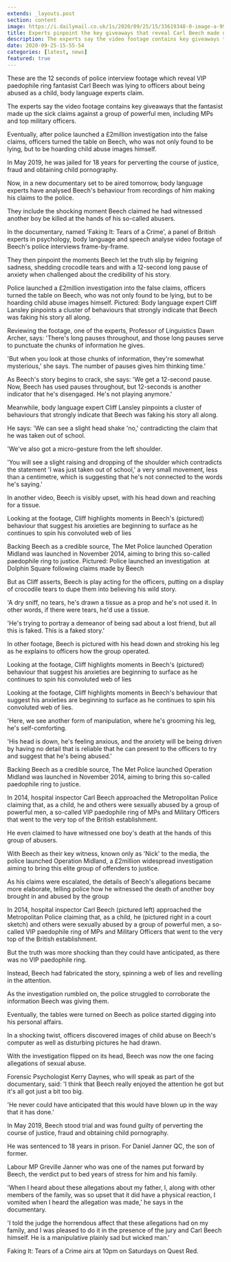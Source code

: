 ```yaml
---
extends: _layouts.post
section: content
image: https://i.dailymail.co.uk/1s/2020/09/25/15/33619348-0-image-a-99_1601045003484.jpg 
title: Experts pinpoint the key giveaways that reveal Carl Beech made up his VIP child abuse ring claims 
description: The experts say the video footage contains key giveaways that fantasist Carl Beech made up the sick claims against a group of powerful men when speaking to Met Police officers. 
date: 2020-09-25-15-55-54 
categories: [latest, news] 
featured: true 
--- 
```

These are the 12 seconds of police interview footage which reveal VIP paedophile ring fantasist Carl Beech was lying to officers about being abused as a child, body language experts claim.

The experts say the video footage contains key giveaways that the fantasist made up the sick claims against a group of powerful men, including MPs and top military officers.

Eventually, after police launched a £2million investigation into the false claims, officers turned the table on Beech, who was not only found to be lying, but to be hoarding child abuse images himself.

In May 2019, he was jailed for 18 years for perverting the course of justice, fraud and obtaining child pornography.

Now, in a new documentary set to be aired tomorrow, body language experts have analysed Beech's behaviour from recordings of him making his claims to the police.

They include the shocking moment Beech claimed he had witnessed another boy be killed at the hands of his so-called abusers.   

In the documentary, named 'Faking It: Tears of a Crime', a panel of British experts in psychology, body language and speech analyse video footage of Beech's police interviews frame-by-frame.

They then pinpoint the moments Beech let the truth slip by feigning sadness, shedding crocodile tears and with a 12-second long pause of anxiety when challenged about the credibility of his story.

Police launched a £2million investigation into the false claims, officers turned the table on Beech, who was not only found to be lying, but to be hoarding child abuse images himself. Pictured: Body language expert Cliff Lansley pinpoints a cluster of behaviours that strongly indicate that Beech was faking his story all along.

Reviewing the footage, one of the experts, Professor of Linguistics Dawn Archer, says: 'There's long pauses throughout, and those long pauses serve to punctuate the chunks of information he gives.

'But when you look at those chunks of information, they're somewhat mysterious,' she says. The number of pauses gives him thinking time.'

As Beech's story begins to crack, she says: 'We get a 12-second pause. Now, Beech has used pauses throughout, but 12-seconds is another indicator that he's disengaged. He's not playing anymore.'

Meanwhile, body language expert Cliff Lansley pinpoints a cluster of behaviours that strongly indicate that Beech was faking his story all along.

He says: 'We can see a slight head shake 'no,' contradicting the claim that he was taken out of school.

'We've also got a micro-gesture from the left shoulder.

'You will see a slight raising and dropping of the shoulder which contradicts the statement 'I was just taken out of school,' a very small movement, less than a centimetre, which is suggesting that he's not connected to the words he's saying.'  

In another video, Beech is visibly upset, with his head down and reaching for a tissue.

Looking at the footage, Cliff highlights moments in Beech's (pictured) behaviour that suggest his anxieties are beginning to surface as he continues to spin his convoluted web of lies

Backing Beech as a credible source, The Met Police launched Operation Midland was launched in November 2014, aiming to bring this so-called paedophile ring to justice. Pictured: Police launched an investigation  at Dolphin Square following claims made by Beech

But as Cliff asserts, Beech is play acting for the officers, putting on a display of crocodile tears to dupe them into believing his wild story.

'A dry sniff, no tears, he's drawn a tissue as a prop and he's not used it. In other words, if there were tears, he'd use a tissue.

'He's trying to portray a demeanor of being sad about a lost friend, but all this is faked. This is a faked story.'

In other footage, Beech is pictured with his head down and stroking his leg as he explains to officers how the group operated.

Looking at the footage, Cliff highlights moments in Beech's (pictured) behaviour that suggest his anxieties are beginning to surface as he continues to spin his convoluted web of lies

Looking at the footage, Cliff highlights moments in Beech's behaviour that suggest his anxieties are beginning to surface as he continues to spin his convoluted web of lies.

'Here, we see another form of manipulation, where he's grooming his leg, he's self-comforting.

'His head is down, he's feeling anxious, and the anxiety will be being driven by having no detail that is reliable that he can present to the officers to try and suggest that he's being abused.'

Backing Beech as a credible source, The Met Police launched Operation Midland was launched in November 2014, aiming to bring this so-called paedophile ring to justice.

In 2014, hospital inspector Carl Beech approached the Metropolitan Police claiming that, as a child, he and others were sexually abused by a group of powerful men, a so-called VIP paedophile ring of MPs and Military Officers that went to the very top of the British establishment.

He even claimed to have witnessed one boy's death at the hands of this group of abusers.

With Beech as their key witness, known only as 'Nick' to the media, the police launched Operation Midland, a £2million widespread investigation aiming to bring this elite group of offenders to justice.

As his claims were escalated, the details of Beech's allegations became more elaborate, telling police how he witnessed the death of another boy brought in and abused by the group 

In 2014, hospital inspector Carl Beech (pictured left) approached the Metropolitan Police claiming that, as a child, he (pictured right in a court sketch) and others were sexually abused by a group of powerful men, a so-called VIP paedophile ring of MPs and Military Officers that went to the very top of the British establishment.

But the truth was more shocking than they could have anticipated, as there was no VIP paedophile ring.

Instead, Beech had fabricated the story, spinning a web of lies and revelling in the attention. 

As the investigation rumbled on, the police struggled to corroborate the information Beech was giving them.  

Eventually, the tables were turned on Beech as police started digging into his personal affairs.

In a shocking twist, officers discovered images of child abuse on Beech's computer as well as disturbing pictures he had drawn.

With the investigation flipped on its head, Beech was now the one facing allegations of sexual abuse. 

Forensic Psychologist Kerry Daynes, who will speak as part of the documentary, said: 'I think that Beech really enjoyed the attention he got but it's all got just a bit too big.

'He never could have anticipated that this would have blown up in the way that it has done.'

In May 2019, Beech stood trial and was found guilty of perverting the course of justice, fraud and obtaining child pornography.

He was sentenced to 18 years in prison. For Daniel Janner QC, the son of former.

Labour MP Greville Janner who was one of the names put forward by Beech, the verdict put to bed years of stress for him and his family.

'When I heard about these allegations about my father, I, along with other members of the family, was so upset that it did have a physical reaction, I vomited when I heard the allegation was made,' he says in the documentary. 

'I told the judge the horrendous affect that these allegations had on my family, and I was pleased to do it in the presence of the jury and Carl Beech himself. He is a manipulative plainly sad but wicked man.' 

Faking It: Tears of a Crime airs at 10pm on Saturdays on Quest Red.


